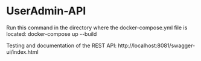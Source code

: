 # UserAdmin-API


Run this command in the directory where the docker-compose.yml file is located:
docker-compose up --build

Testing and documentation of the REST API:
http://localhost:8081/swagger-ui/index.html

